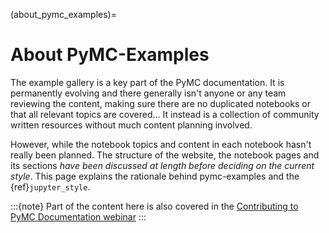 (about_pymc_examples)=
# About PyMC-Examples
The example gallery is a key part of the PyMC documentation.
It is permanently evolving and there generally isn't anyone
or any team reviewing the content, making sure there are no duplicated
notebooks or that all relevant topics are covered...
It instead is a collection of community written resources
without much content planning involved.

However, while the notebook topics and content in each notebook
hasn't really been planned. The structure of the website,
the notebook pages and its sections _have been discussed at length
before deciding on the current style_.
This page explains the rationale behind pymc-examples and the {ref}`jupyter_style`.



:::{note}
Part of the content here is also covered in the [Contributing to PyMC Documentation
webinar](https://pymc-data-umbrella.xyz/en/latest/about/contributing_to_documentation/index.html)
:::
